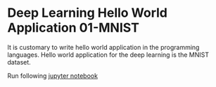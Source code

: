 # Deep Learning Hello World Application 01-MNIST

It is customary to write hello world application in the programming languages.
Hello world application for the deep learning is the MNIST dataset.

Run following [jupyter notebook](https://www.tensorflow.org/tutorials/quickstart/beginner)



